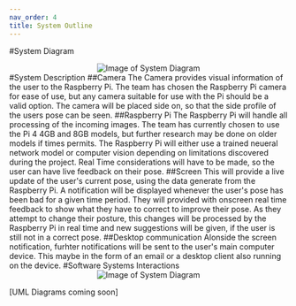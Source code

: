 ```yaml
---
nav_order: 4
title: System Outline 
---
```


#System Diagram
<div align = "center">
<img src="image/system_diagram" alt="Image of System Diagram">
</div>
#System Description
##Camera
The Camera provides visual information of the user to the Raspberry Pi. The team has chosen the Raspberry Pi camera for ease of use, but any camera suitable for use with the Pi should be a valid option. The camera will be placed side on, so that the side profile of the users pose can be seen. 
##Raspberry Pi
The Raspberry Pi will handle all processing of the incoming images. The team has currently chosen to use the Pi 4 4GB and 8GB models, but further research may be done on older models if times permits. The Raspberry Pi will either use a trained neueral network model or computer vision depending on limitations discovered during the project. Real Time considerations will have to be made, so the user can have live feedback on their pose.
##Screen
This will provide a live update of the user's current pose, using the data generate from the Raspberry Pi. A notification will be displayed whenever the user's pose has been bad for a given time period. They will provided with onscreen real time feedback to show what they have to correct to improve their pose. As they attempt to change their posture, this changes will be processed by the Raspberry Pi in real time and new suggestions will be given, if the user is still not in a correct pose.
##Desktop communication
Alonside the screen notification, furhter notifications will be sent to the user's main computer device. This maybe in the form of an email or a desktop client also running on the device. 
#Software Systems Interactions
<div align = "center">
<img src="image/software_flow" alt="Image of System Diagram">
</div>

[UML Diagrams coming soon]

